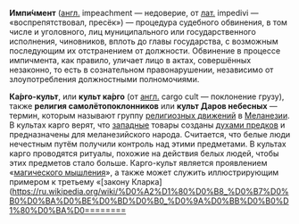 **Импи́чмент** ([англ.](https://ru.wikipedia.org/wiki/%D0%90%D0%BD%D0%B3%D0%BB%D0%B8%D0%B9%D1%81%D0%BA%D0%B8%D0%B9_%D1%8F%D0%B7%D1%8B%D0%BA "Английский язык") impeachment — недоверие, от [лат.](https://ru.wikipedia.org/wiki/%D0%9B%D0%B0%D1%82%D0%B8%D0%BD%D1%81%D0%BA%D0%B8%D0%B9_%D1%8F%D0%B7%D1%8B%D0%BA "Латинский язык") impedivi — «воспрепятствовал, пресёк») — процедура судебного обвинения, в том числе и уголовного, лиц муниципального или государственного исполнения, чиновников, вплоть до главы государства, с возможным последующим их отстранением от должности. Обвинение в процессе импичмента, как правило, уличает лицо в актах, совершённых незаконно, то есть в сознательном правонарушении, независимо от злоупотребления должностными полномочиями.

**Ка́рго-культ**, или **культ ка́рго** (от [англ.](https://ru.wikipedia.org/wiki/%D0%90%D0%BD%D0%B3%D0%BB%D0%B8%D0%B9%D1%81%D0%BA%D0%B8%D0%B9_%D1%8F%D0%B7%D1%8B%D0%BA "Английский язык") cargo cult — поклонение грузу), также **религия самолётопоклонников** или **культ Даров небесных** — термин, которым называют группу [религиозных движений](https://ru.wikipedia.org/wiki/%D0%A0%D0%B5%D0%BB%D0%B8%D0%B3%D0%B8%D0%BE%D0%B7%D0%BD%D0%BE%D0%B5_%D0%B4%D0%B2%D0%B8%D0%B6%D0%B5%D0%BD%D0%B8%D0%B5 "Религиозное движение") в [Меланезии](https://ru.wikipedia.org/wiki/%D0%9C%D0%B5%D0%BB%D0%B0%D0%BD%D0%B5%D0%B7%D0%B8%D1%8F "Меланезия"). В культах карго верят, что [западные](https://ru.wikipedia.org/wiki/%D0%97%D0%B0%D0%BF%D0%B0%D0%B4%D0%BD%D1%8B%D0%B9_%D0%BC%D0%B8%D1%80 "Западный мир") товары созданы [духами предков](https://ru.wikipedia.org/wiki/%D0%9A%D1%83%D0%BB%D1%8C%D1%82_%D0%BF%D1%80%D0%B5%D0%B4%D0%BA%D0%BE%D0%B2 "Культ предков") и предназначены для меланезийского народа. Считается, что белые люди нечестным путём получили контроль над этими предметами. В культах карго проводятся ритуалы, похожие на действия белых людей, чтобы этих предметов стало больше. Карго-культ является проявлением «[магического мышления](https://ru.wikipedia.org/wiki/%D0%9C%D0%B0%D0%B3%D0%B8%D1%87%D0%B5%D1%81%D0%BA%D0%BE%D0%B5_%D0%BC%D1%8B%D1%88%D0%BB%D0%B5%D0%BD%D0%B8%D0%B5 "Магическое мышление")», а также может служить иллюстрирующим примером к третьему «[закону Кларка](https://ru.wikipedia.org/wiki/%D0%A2%D1%80%D0%B8_%D0%B7%D0%B0%D0%BA%D0%BE%D0%BD%D0%B0_%D0%9A%D0%BB%D0%B0%D1%80%D0%BA%D0========

